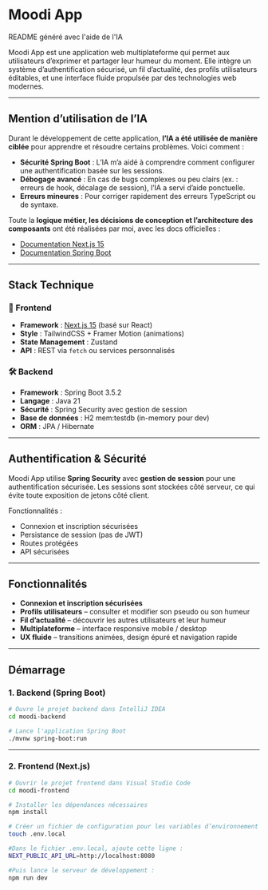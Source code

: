 # Moodi App
README généré avec l'aide de l'IA

Moodi App est une application web multiplateforme qui permet aux utilisateurs d’exprimer et partager leur humeur du moment. Elle intègre un système d’authentification sécurisé, un fil d’actualité, des profils utilisateurs éditables, et une interface fluide propulsée par des technologies web modernes.

---

##  Mention d’utilisation de l’IA

Durant le développement de cette application, **l’IA a été utilisée de manière ciblée** pour apprendre et résoudre certains problèmes. Voici comment :

-  **Sécurité Spring Boot** : L’IA m’a aidé à comprendre comment configurer une authentification basée sur les sessions.
-  **Débogage avancé** : En cas de bugs complexes ou peu clairs (ex. : erreurs de hook, décalage de session), l’IA a servi d’aide ponctuelle.
-  **Erreurs mineures** : Pour corriger rapidement des erreurs TypeScript ou de syntaxe.

Toute la **logique métier, les décisions de conception et l’architecture des composants** ont été réalisées par moi, avec les docs officielles :
- [Documentation Next.js 15](https://nextjs.org/docs)
- [Documentation Spring Boot](https://docs.spring.io/spring-boot/docs/current/reference/htmlsingle/)

---

##  Stack Technique

### 🔗 Frontend
- **Framework** : [Next.js 15](https://nextjs.org/) (basé sur React)
- **Style** : TailwindCSS + Framer Motion (animations)
- **State Management** : Zustand
- **API** : REST via `fetch` ou services personnalisés

### 🛠 Backend
- **Framework** : Spring Boot 3.5.2
- **Langage** : Java 21
- **Sécurité** : Spring Security avec gestion de session
- **Base de données** : H2 mem:testdb (in-memory pour dev)
- **ORM** : JPA / Hibernate

---

##  Authentification & Sécurité

Moodi App utilise **Spring Security** avec **gestion de session** pour une authentification sécurisée. Les sessions sont stockées côté serveur, ce qui évite toute exposition de jetons côté client.

Fonctionnalités :
- Connexion et inscription sécurisées
- Persistance de session (pas de JWT)
- Routes protégées
- API sécurisées

---

##  Fonctionnalités

-  **Connexion et inscription sécurisées**
-  **Profils utilisateurs** – consulter et modifier son pseudo ou son humeur
-  **Fil d’actualité** – découvrir les autres utilisateurs et leur humeur
-  **Multiplateforme** – interface responsive mobile / desktop
-  **UX fluide** – transitions animées, design épuré et navigation rapide

---

##  Démarrage

### 1. Backend (Spring Boot)

```bash
# Ouvre le projet backend dans IntelliJ IDEA
cd moodi-backend

# Lance l'application Spring Boot
./mvnw spring-boot:run
```

---

### 2. Frontend (Next.js)

```bash
# Ouvrir le projet frontend dans Visual Studio Code
cd moodi-frontend

# Installer les dépendances nécessaires
npm install

# Créer un fichier de configuration pour les variables d’environnement
touch .env.local

#Dans le fichier .env.local, ajoute cette ligne :
NEXT_PUBLIC_API_URL=http://localhost:8080

#Puis lance le serveur de développement :
npm run dev

```

